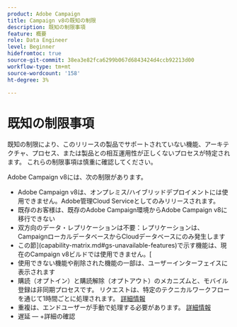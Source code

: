 ```yaml
---
product: Adobe Campaign
title: Campaign v8の既知の制限
description: 既知の制限事項
feature: 概要
role: Data Engineer
level: Beginner
hidefromtoc: true
source-git-commit: 38ea3e82fca6299b067d6843424d4ccb92213d00
workflow-type: tm+mt
source-wordcount: '158'
ht-degree: 3%

---
```


# 既知の制限事項

既知の制限により、このリリースの製品でサポートされていない機能、アーキテクチャ、プロセス、または製品との相互運用性が正しくないプロセスが特定されます。 これらの制限事項は慎重に確認してください。

Adobe Campaign v8には、次の制限があります。

* Adobe Campaign v8は、オンプレミス/ハイブリッドデプロイメントには使用できません。Adobe管理Cloud Serviceとしてのみリリースされます。
* 既存のお客様は、既存のAdobe Campaign環境からAdobe Campaign v8に移行できない
* 双方向のデータ・レプリケーションは不要：レプリケーションは、CampaignローカルデータベースからCloudデータベースにのみ発生します
* この節](capability-matrix.md#gs-unavailable-features)で示す機能は、現在のCampaign v8ビルドでは使用できません。[
* 使用できない機能や削除された機能の一部は、ユーザーインターフェイスに表示されます
* 購読（オプトイン）と購読解除（オプトアウト）のメカニズムと、モバイル登録は非同期プロセスです。 リクエストは、特定のテクニカルワークフローを通じて1時間ごとに処理されます。 [詳細情報](../config/replication.md#tech-wf)
* 重複は、エンドユーザーが手動で処理する必要があります。 [詳細情報](../dev/keys.md)
* 遅延 — +詳細の確認
